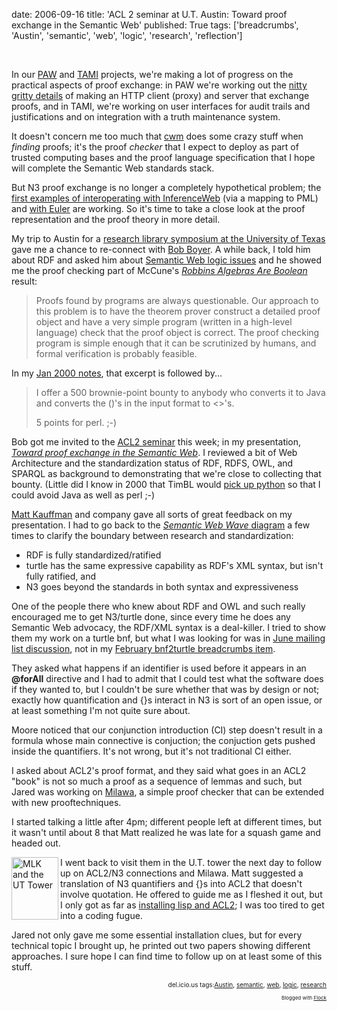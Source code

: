 date: 2006-09-16
title: 'ACL 2 seminar at U.T. Austin: Toward proof exchange in the Semantic Web'
published: True
tags: ['breadcrumbs', 'Austin', 'semantic', 'web', 'logic', 'research', 'reflection']

<p>&nbsp;</p><p>In our <a href="http://www.policyawareweb.org/">PAW</a> and <a href="/TAMI/">TAMI</a> projects, we&#39;re making a lot of progress on the practical aspects of proof exchange: in PAW we&#39;re working out the <a href="/2005/09/rein/examples/">nitty gritty details</a> of making an HTTP client (proxy) and server that exchange proofs, and in TAMI, we&#39;re working on user interfaces for audit trails and justifications and on integration with a truth maintenance system.</p>  <p>It doesn&#39;t concern me too much that <a href="http://www.w3.org/2000/10/swap/doc/cwm">cwm</a> does some crazy stuff when <em>finding</em> proofs; it&#39;s the proof <em>checker</em> that I expect to deploy as part of trusted computing bases and the proof language specification that I hope will complete the Semantic Web standards stack.</p>  <p>But N3 proof exchange is no longer a completely hypothetical problem; the <a href="http://lists.w3.org/Archives/Public/public-cwm-talk/2006AprJun/0015.html">first examples of interoperating with InferenceWeb</a> (via a mapping to PML) and <a href="http://lists.w3.org/Archives/Public/public-cwm-talk/2006AprJun/0024.html">with Euler</a> are working. So it&#39;s time to take a close look at the proof representation and the proof theory in more detail.</p>  <p>My trip to Austin for a <a href="http://www.utexas.edu/president/symposium/index.html">research library symposium at the University of Texas</a> gave me a chance to re-connect with <a href="http://www.cs.utexas.edu/users/boyer/">Bob Boyer</a>. A while back, I told him about RDF and asked him about <a href="http://www.w3.org/DesignIssues/Logic">Semantic Web logic issues</a> and he showed me the proof checking part of McCune&#39;s <cite><a href="http://www-unix.mcs.anl.gov/~mccune/papers/robbins/">Robbins Algebras Are Boolean</a></cite> result:</p>  <blockquote><p>Proofs found by programs are always questionable. Our approach to this problem is to have the theorem prover construct a detailed proof object and have a very simple program (written in a high-level language) check that the proof object is correct. The proof checking program is simple enough that it can be scrutinized by humans, and formal verification is probably feasible.</p></blockquote><p>In my <a href="http://lists.w3.org/Archives/Public/sw99/2000JanMar/0002">Jan 2000 notes</a>, that excerpt is followed by...</p>  <blockquote><p>I offer a 500 brownie-point bounty to anybody who converts it to Java and converts the ()&#39;s in the input format to &lt;&gt;&#39;s.</p>  <p>5 points for perl. ;-)</p>  </blockquote><p>Bob got me invited to the <a href="http://www.cs.utexas.edu/users/moore/acl2/seminar/index.html" class="summary">ACL2  seminar</a> this week; in my presentation, <cite><a href="http://www.w3.org/2006/09dc-aus/swpf">Toward proof exchange in the      Semantic Web</a></cite>. I reviewed a bit of Web Architecture and the standardization status of RDF, RDFS, OWL, and SPARQL as background to demonstrating that we&#39;re close to collecting that bounty. (Little did I know in 2000 that TimBL would <a href="http://www.w3.org/2000/10/swap/#L88">pick up python</a> so that I could avoid Java as well as perl ;-)<br /> </p>  <p> <a href="http://www.cs.utexas.edu/users/kaufmann/">Matt Kauffman</a> and company gave all sorts of great feedback on my presentation. I had to go back to the <a href="http://www.w3.org/2006/09dc-aus/swpf#(8)"><em>Semantic Web Wave</em> diagram</a> a few times to clarify the boundary between research and standardization:</p>  <ul> <li>RDF is fully standardized/ratified<br /> </li> <li>turtle has the same expressive capability as RDF&#39;s XML syntax, but isn&#39;t fully ratified, and</li> <li>N3 goes beyond the standards in both syntax and expressiveness<br /> </li> </ul> <p>One of the people there who knew about RDF and OWL and such really encouraged me to get N3/turtle done, since every time he does any Semantic Web advocacy, the RDF/XML syntax is a deal-killer. I tried to show them my work on a turtle bnf, but what I was looking for was in <a href="http://lists.w3.org/Archives/Public/public-cwm-talk/2006AprJun/0032.html">June mailing list discussion</a>, not in my <a href="/breadcrumbs/node/85">February bnf2turtle breadcrumbs item</a>.<br /> </p>  <p>They asked what happens if an identifier is used before it appears in an <strong>@forAll</strong> directive and I had to admit that I could test what the software does if they wanted to, but I couldn&#39;t be sure whether that was by design or not; exactly how quantification and {}s interact in N3 is sort of an open issue, or at least something I&#39;m not quite sure about.<br /> </p>  <p>Moore noticed that our conjunction introduction (CI) step doesn&#39;t result in a formula whose main connective is conjuction; the conjuction gets pushed inside the quantifiers. It&#39;s not wrong, but it&#39;s not traditional CI either.<br /> </p>  <p>I asked about ACL2&#39;s proof format, and they said what goes in an ACL2 &quot;book&quot; is not so much a proof as a sequence of lemmas and such, but Jared was working on <a href="http://www.cs.utexas.edu/users/jared/milawa/Web/">Milawa</a>, a simple proof checker that can be extended with new prooftechniques.</p>  <p>I started talking a little after 4pm; different people left at different times, but it wasn&#39;t until about 8 that Matt realized he was late for a squash game and headed out.</p>  <p><a href="http://www.flickr.com/photos/dckc/243400207/" title="MLK and the UT Tower"><img src="https://static.flickr.com/89/243400207_61c4f60b5a_t.jpg" border="0" alt="MLK and the UT Tower" width="75" height="100" align="left" /></a>I went back to visit them in the U.T. tower the next day to follow up on ACL2/N3 connections and Milawa.  Matt suggested  a translation of N3 quantifiers and {}s into ACL2 that doesn&#39;t involve quotation. He offered to guide me as I fleshed it out, but I only got as far as <a href="http://chatlogs.planetrdf.com/swig/2006-09-14.html#T15-12-39">installing lisp and ACL2</a>; I was too tired to get into a coding fugue.</p>  <p>Jared not only gave me some essential installation clues, but for every technical topic I brought up, he printed out two papers showing different approaches. I sure hope I can find time to follow up on at least some of this stuff.<br /> </p>  <p style="font-size: 10px; text-align: right">del.icio.us tags:<a rel="tag" href="http://del.icio.us/connolly/Austin">Austin</a>, <a rel="tag" href="http://del.icio.us/connolly/semantic">semantic</a>, <a rel="tag" href="http://del.icio.us/connolly/web">web</a>, <a rel="tag" href="http://del.icio.us/connolly/logic">logic</a>, <a rel="tag" href="http://del.icio.us/connolly/research">research</a></p><p style="text-align: right; font-size: 8px">Blogged with <a href="http://www.flock.com/blogged-with-flock" target="_new" title="Flock">Flock</a></p>
